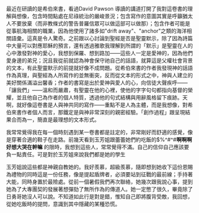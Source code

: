 最近在研讀的是希伯來書，看過David Pawson 導讀的講道打開了我對這卷書的理解與想像，包含時間點處在尼祿統治的嚴峻景況；包含寫作的意圖其實是呼籲猶太人不要放棄（而非教條式的警告普羅信眾可以做這部可以做那）；包含作者可能是從事航海相關的職業，因為他使用了諸多如"drift away"、"anchor"之類的海洋相關語彙。這真是令人驚奇。之前跟以心討論到聖經是否是聖靈默示，除了因為詩篇中大量可以對應耶穌的預言，還有透過雅歌我理解到所謂的「默示」是聖靈在人的心中激發對神的愛心，我想到保羅、想到路加——這些人一定是愛神的，因為他們愛身邊的弟兄；況且我從前就認為神會保守祂自己的話語，就算這是父權社會背景的文本，有此聖靈默示的前提就好像不成問題。從希伯來書的作者我發現神的話語作為真理，與聖經為人所寫作的並無衝突，反而從文本的形式之中，神與人建立的美好關係滿溢出馨香；作者的書寫是出於愛神與愛人的心，向信徒大聲疾呼——「讓我們」——溫和而嚴肅，有聖靈在他的心裡，使他的字字句句都指向基督的榮耀，並且他自己為作者的個人特質，透過他的句式結構與用辭風格留下痕跡。天啊，就好像這卷書是人與神共同的寫作——重點不是人為主體，而是我想像，對希伯來書作者個人而言，那鐵定是與神非常深刻的親密經驗。「創作過程」跟呈現結果合而為一，簡直是最理想的文本形式。

我常常覺得我在每一個時刻遇到某一卷書都是註定的，非常剛好而舒適的感覺，像是穿著合適的鞋子在走路。前幾天看到玉芳姐跟蕾蕾她們約吃飯的$%^#^#**啊啊啊好想大哭在幹嘛**
的限時，我想到這些人，常常覺得不滿。自己的信仰自己應該要負一點責任。可是對於玉芳姐來說我們都是她的學生

玉芳姐說這些都是神親自教她的。我好羨慕，超級羨慕，隨即想到她收下這份恩賜為禮物的同時這是一份任務，像是提起盾牌者，必須要站到征戰的最前線；手持著大能，同時身置於最險處。從前一個暑假我們再次聯絡，她幾次跟我說心事，提到她為了大專團契的發展著想彈劾了無所作為的傳道人。她一定憋了很久，畢竟除了日勇哥她沒人可以說。不知道如此行是對是錯，惟知自己即將腹背受敵，我回想，從她吃飯時的提問，意識到其中隱藏的某種恐慌。